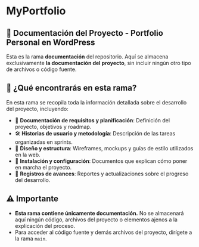 # **MyPortfolio**

## **📄 Documentación del Proyecto - Portfolio Personal en WordPress**

Esta es la rama **documentación** del repositorio. Aquí se almacena exclusivamente **la documentación del proyecto**, sin incluir ningún otro tipo de archivos o código fuente.

## **📌 ¿Qué encontrarás en esta rama?**

En esta rama se recopila toda la información detallada sobre el desarrollo del proyecto, incluyendo:

- 📑 **Documentación de requisitos y planificación**: Definición del proyecto, objetivos y roadmap.
- 🛠 **Historias de usuario y metodología**: Descripción de las tareas organizadas en sprints.
- 🎨 **Diseño y estructura**: Wireframes, mockups y guías de estilo utilizados en la web.
- 🔧 **Instalación y configuración**: Documentos que explican cómo poner en marcha el proyecto.
- 📝 **Registros de avances**: Reportes y actualizaciones sobre el progreso del desarrollo.

## **⚠ Importante**

- **Esta rama contiene únicamente documentación.** No se almacenará aquí ningún código, archivos del proyecto o elementos ajenos a la explicación del proceso.
- Para acceder al código fuente y demás archivos del proyecto, dirígete a la rama `main`.
